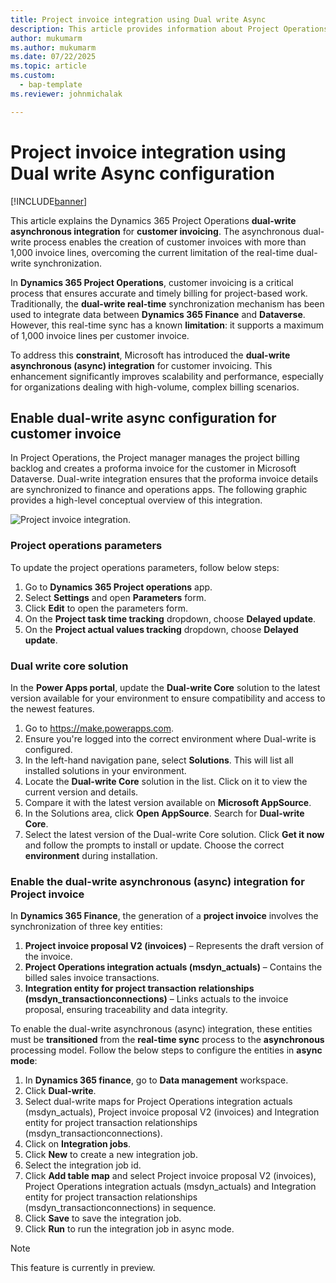 ```yaml
---
title: Project invoice integration using Dual write Async
description: This article provides information about Project Operations dual-write integration for project invoicing using Dual write async configuration.
author: mukumarm
ms.author: mukumarm
ms.date: 07/22/2025
ms.topic: article
ms.custom: 
  - bap-template
ms.reviewer: johnmichalak

---
```


# Project invoice integration using Dual write Async configuration

[!INCLUDE[banner](../includes/banner.md)]

This article explains the Dynamics 365 Project Operations **dual-write asynchronous integration** for **customer invoicing**. The asynchronous dual-write process enables the creation of customer invoices with more than 1,000 invoice lines, overcoming the current limitation of the real-time dual-write synchronization.

In **Dynamics 365 Project Operations**, customer invoicing is a critical process that ensures accurate and timely billing for project-based work. 
Traditionally, the **dual-write real-time** synchronization mechanism has been used to integrate data between **Dynamics 365 Finance** and **Dataverse**. 
However, this real-time sync has a known **limitation**: it supports a maximum of 1,000 invoice lines per customer invoice.

To address this **constraint**, Microsoft has introduced the **dual-write asynchronous (async) integration** for customer invoicing. This enhancement significantly improves scalability and performance, especially for organizations dealing with high-volume, complex billing scenarios.

## Enable dual-write async configuration for customer invoice

In Project Operations, the Project manager manages the project billing backlog and creates a proforma invoice for the customer in Microsoft Dataverse. 
Dual-write integration ensures that the proforma invoice details are synchronized to finance and operations apps. 
The following graphic provides a high-level conceptual overview of this integration.

![Project invoice integration.](./media/DW5Invoicing.png)

### Project operations parameters
To update the project operations parameters, follow below steps:
1.  Go to **Dynamics 365 Project operations** app.
2.  Select **Settings** and open **Parameters** form.
3.  Click **Edit** to open the parameters form.
4.  On the **Project task time tracking** dropdown, choose **Delayed update**.
5.  On the **Project actual values tracking** dropdown, choose **Delayed update**.

### Dual write core solution
In the **Power Apps portal**, update the **Dual-write Core** solution to the latest version available for your environment to ensure compatibility and access to the newest features.

1.  Go to https://make.powerapps.com.
2.  Ensure you're logged into the correct environment where Dual-write is configured.
3.  In the left-hand navigation pane, select **Solutions**. This will list all installed solutions in your environment.
4.  Locate the **Dual-write Core** solution in the list. Click on it to view the current version and details.
5.  Compare it with the latest version available on **Microsoft AppSource**.
6.  In the Solutions area, click **Open AppSource**. Search for **Dual-write Core**.
7.  Select the latest version of the Dual-write Core solution. Click **Get it now** and follow the prompts to install or update. Choose the correct **environment** during installation.

### Enable the dual-write asynchronous (async) integration for Project invoice

In **Dynamics 365 Finance**, the generation of a **project invoice** involves the synchronization of three key entities:

1. **Project invoice proposal V2 (invoices)** – Represents the draft version of the invoice.
2. **Project Operations integration actuals (msdyn_actuals)** – Contains the billed sales invoice transactions.
3. **Integration entity for project transaction relationships (msdyn_transactionconnections)** – Links actuals to the invoice proposal, ensuring traceability and data integrity.

To enable the dual-write asynchronous (async) integration, these entities must be **transitioned** from the **real-time sync** process to the **asynchronous** processing model. Follow the below steps to configure the entities in **async mode**:

1. In **Dynamics 365 finance**, go to **Data management** workspace.
2. Click **Dual-write**.
3. Select dual-write maps for Project Operations integration actuals (msdyn_actuals), Project invoice proposal V2 (invoices) and Integration entity for project transaction relationships (msdyn_transactionconnections).
4. Click on **Integration jobs**.
5. Click **New** to create a new integration job.
6. Select the integration job id.
7. Click **Add table map** and select Project invoice proposal V2 (invoices), Project Operations integration actuals (msdyn_actuals) and Integration entity for project transaction relationships (msdyn_transactionconnections) in sequence.
8. Click **Save** to save the integration job.
9. Click **Run** to run the integration job in async mode.

> [!NOTE]
> This feature is currently in preview.
